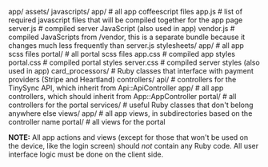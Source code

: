 
app/
    assets/
        javascripts/
            app/  # all app coffeescript files
            app.js  # list of required javascript files that will be compiled together for the app page
            server.js # compiled server JavaScript (also used in app)
            vendor.js # compiled JavaScripts from /vendor, this is a separate bundle because it changes much less frequently than server.js
        stylesheets/
            app/  # all app scss files
            portal/ # all portal scss files
            app.css  # compiled app styles
            portal.css  # compiled portal styles
            server.css  # compiled server styles (also used in app)
    card_processors/  # Ruby classes that interface with payment providers (Stripe and Heartland)
    controllers/
        api/  # controllers for the TinySync API, which inherit from Api::ApiController
        app/  # all app controllers, which should inherit from App::AppController
        portal/  # all controllers for the portal
    services/  # useful Ruby classes that don't belong anywhere else
    views/
        app/  # all app views, in subdirectories based on the controller name
        portal/  # all views for the portal

**NOTE:** All app actions and views (except for those that won't be used on the device, like the login screen)
should _not_ contain any Ruby code. All user interface logic must be done on the client side.